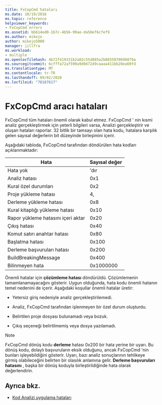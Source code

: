 ```yaml
---
title: FxCopCmd hataları
ms.date: 10/19/2016
ms.topic: reference
helpviewer_keywords:
- FxCopCmd errors
ms.assetid: bb614ed0-1b7c-4b56-99ae-da50ef6cfef9
ms.author: mikejo
author: mikejo5000
manager: jillfra
ms.workload:
- multiple
ms.openlocfilehash: 4b72f419331b2a02c55d885a2b8855070698879a
ms.sourcegitcommit: 6cfffa72af599a9d667249caaaa411bb28ea69fd
ms.translationtype: MT
ms.contentlocale: tr-TR
ms.lasthandoff: 09/02/2020
ms.locfileid: "78167617"
---
```

# <a name="fxcopcmd-tool-errors"></a>FxCopCmd aracı hataları

FxCopCmd tüm hataları önemli olarak kabul etmez. FxCopCmd ' nin kısmi analiz gerçekleştirmek için yeterli bilgileri varsa, Analizi gerçekleştirir ve oluşan hataları raporlar. 32 bitlik bir tamsayı olan hata kodu, hatalara karşılık gelen sayısal değerlerin bit düzeyinde birleşimini içerir.

Aşağıdaki tabloda, FxCopCmd tarafından döndürülen hata kodları açıklanmaktadır:

|Hata|Sayısal değer|
|-----------|-------------------|
|Hata yok|'dır|
|Analiz hatası|0x1|
|Kural özel durumları|0x2|
|Proje yükleme hatası|4,|
|Derleme yükleme hatası|0x8|
|Kural kitaplığı yükleme hatası|0x10|
|Rapor yükleme hatasını içeri aktar|0x20|
|Çıkış hatası|0x40|
|Komut satırı anahtar hatası|0x80|
|Başlatma hatası|0x100|
|Derleme başvuruları hatası|0x200|
|BuildBreakingMessage|0x400|
|Bilinmeyen hata|0x1000000|

Önemli hatalar için **çözümleme hatası** döndürüldü. Çözümlemenin tamamlanamayacağını gösterir. Uygun olduğunda, hata kodu önemli hatanın temel nedenini de içerir. Aşağıdaki koşullar önemli hatalar üretir:

- Yetersiz giriş nedeniyle analiz gerçekleştirilemedi.

- Analiz, FxCopCmd tarafından işlenmeyen bir özel durum oluşturdu.

- Belirtilen proje dosyası bulunamadı veya bozuk.

- Çıkış seçeneği belirtilmemiş veya dosya yazılamadı.

> [!NOTE]
> FxCopCmd dönüş kodu **derleme** hatası 0x200 bir hata yerine bir uyarı. Bu dönüş kodu, dolaylı başvuruların eksik olduğunu, ancak FxCopCmd 'nin bunları işleyebildiğini gösterir. Uyarı, bazı analiz sonuçlarının tehlikeye girmiş olabileceğini belirten bir olasılık anlamına gelir. **Derleme başvuruları hatasını** , başka bir dönüş koduyla birleştirildiğinde hata olarak değerlendirin.

## <a name="see-also"></a>Ayrıca bkz.

- [Kod Analizi uygulama hataları](../code-quality/code-analysis-application-errors.md)

